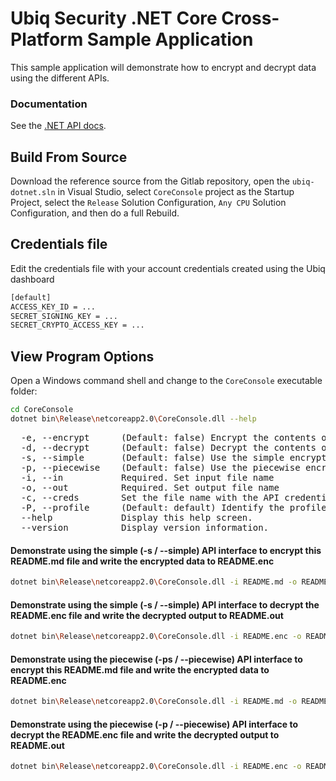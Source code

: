# Ubiq Security .NET Core Cross-Platform Sample Application

This sample application will demonstrate how to encrypt and decrypt data using 
the different APIs.


### Documentation

See the [.NET API docs](https://dev.ubiqsecurity.com/docs/api).

## Build From Source

Download the reference source from the Gitlab repository, open the ```ubiq-dotnet.sln``` in Visual Studio,
select ```CoreConsole``` project as the Startup Project, select the ```Release``` Solution Configuration, ```Any CPU``` Solution Configuration, and then do a full Rebuild.

## Credentials file

Edit the credentials file with your account credentials created using the Ubiq dashboard

```sh
[default]
ACCESS_KEY_ID = ...
SECRET_SIGNING_KEY = ...
SECRET_CRYPTO_ACCESS_KEY = ...
```

## View Program Options

Open a Windows command shell and change to the ```CoreConsole``` executable folder:

```sh
cd CoreConsole
dotnet bin\Release\netcoreapp2.0\CoreConsole.dll --help
```

<pre>
  -e, --encrypt      (Default: false) Encrypt the contents of the input file and write the results to output file
  -d, --decrypt      (Default: false) Decrypt the contents of the input file and write the results to output file
  -s, --simple       (Default: false) Use the simple encryption / decryption interfaces
  -p, --piecewise    (Default: false) Use the piecewise encryption / decryption interfaces
  -i, --in           Required. Set input file name
  -o, --out          Required. Set output file name
  -c, --creds        Set the file name with the API credentials
  -P, --profile      (Default: default) Identify the profile within the credentials file
  --help             Display this help screen.
  --version          Display version information.
</pre>

#### Demonstrate using the simple (-s / --simple) API interface to encrypt this README.md file and write the encrypted data to README.enc

```sh
dotnet bin\Release\netcoreapp2.0\CoreConsole.dll -i README.md -o README.enc -e -s -c credentials
```

#### Demonstrate using the simple (-s / --simple) API interface to decrypt the README.enc file and write the decrypted output to README.out

```sh
dotnet bin\Release\netcoreapp2.0\CoreConsole.dll -i README.enc -o README.out -d -s -c credentials
```

#### Demonstrate using the piecewise (-ps / --piecewise) API interface to encrypt this README.md file and write the encrypted data to README.enc

```sh
dotnet bin\Release\netcoreapp2.0\CoreConsole.dll -i README.md -o README.enc -e -p -c credentials
```

#### Demonstrate using the piecewise (-p / --piecewise) API interface to decrypt the README.enc file and write the decrypted output to README.out

```sh
dotnet bin\Release\netcoreapp2.0\CoreConsole.dll -i README.enc -o README.out -d -p -c credentials
```

